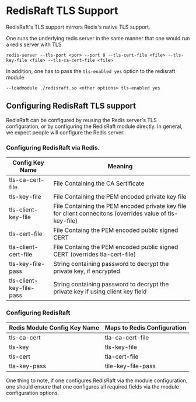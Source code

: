 # RedisRaft TLS Support

RedisRaft's TLS support mirrors Redis's native TLS support.  

One runs the underlying redis server in the same manner that one would run a redis server with TLS

```
redis-server --tls-port <por> --port 0 --tls-cert-file <file> --tls-key-file <file> --tls-ca-cert-file <file> 
```

In addition, one has to pass the `tls-enabled yes` option to the redisraft module

```
--loadmodule ./redisraft.so <other options> tls-enabled yes
```

## Configuring RedisRaft TLS support

RedisRaft can be configured by reusing the Redis server's TLS configuration, or by configuring the RedisRaft module directly.  In general, we expect people will configure the Redis server. 

### Configuring RedisRaft via Redis.

| Config Key Name          | Meaning                                                                                                   |
|--------------------------|-----------------------------------------------------------------------------------------------------------|
| tls-ca-cert-file         | File Containing the CA Sertificate                                                                        |
| tls-key-file             | File Containing the PEM encoded private key file                                                          |
| tls-client-key-file      | File Containing the PEM encoded private key file for client connecitons (overrides value of tls-key-file) |
| tls-cert-file            | File Containg the PEM encoded public signed CERT                                                          |
| tla-client-cert-file     | File Containg the PEM encoded public signed CERT (overrides tla-cert-file)                                |                                                                                                          |
| tls-key-file-pass        | String containing password to decrypt the private key, if encrypted                                       |
| tls-client-key-file-pass | String containing password to decrypt the private key if using client key field                           | 

### Configuring RedisRaft

| Redis Module Config Key Name | Maps to Redis Configuration |
|------------------------------|-----------------------------|
| tls-ca-cert                  | tla-ca-cert-file            |
| tls-key                      | tls-key-file                |
| tls-cert                     | tla-cert-file               |
| tla-key-pass                 | tile-key-file-pass          |

One thing to note, if one configures RedisRaft via the module configuration, one should ensure that one configures all required fields via the module configuration options.